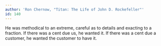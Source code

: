 ```yaml
---
author: 'Ron Chernow, "Titan: The Life of John D. Rockefeller"'
id: 140
---
```


He was methodical to an extreme, careful as to details and exacting to a fraction. If there was a cent due us, he wanted it. If there was a cent due a customer, he wanted the customer to have it.